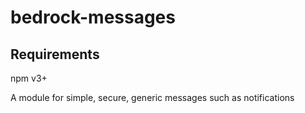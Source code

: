 # bedrock-messages

## Requirements

npm v3+



A module for simple, secure, generic messages such as notifications
